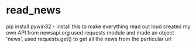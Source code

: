 # read_news
pip install pywin32 - install this to make everything read out loud
created my own API from newsapi.org
used requests module and made an object 'news', used requests.get() to get all the news from the particular url
